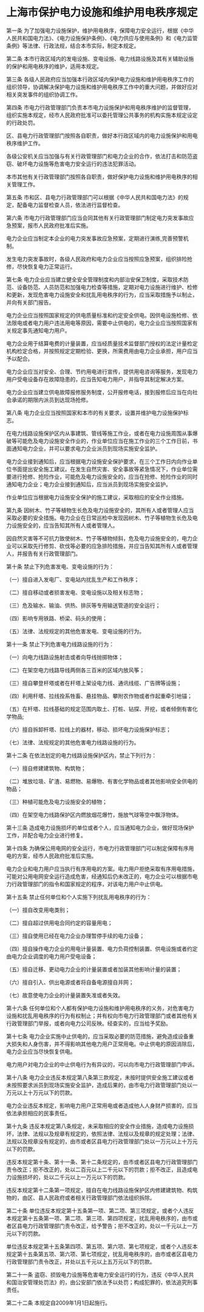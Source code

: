 # 上海市保护电力设施和维护用电秩序规定

<!-- INFO END -->

第一条 为了加强电力设施保护，维护用电秩序，保障电力安全运行，根据《中华人民共和国电力法》、《电力设施保护条例》、《电力供应与使用条例》和《电力监管条例》等法律、行政法规，结合本市实际，制定本规定。

第二条 本市行政区域内的发电设施、变电设施、电力线路设施及其有关辅助设施的保护和用电秩序的维护，适用本规定。

第三条 各级人民政府应当加强本行政区域内保护电力设施和维护用电秩序工作的组织领导，协调解决保护电力设施和维护用电秩序工作中的重大问题，并做好应对相关突发事件的组织协调工作。

第四条 市电力行政管理部门负责本市电力设施保护和用电秩序维护的监督管理，组织实施本规定，经市人民政府批准可以委托管理公共事务的机构实施本规定设定的行政处罚。

区、县电力行政管理部门按照各自职责，做好本行政区域内的电力设施保护和用电秩序维护工作。

各级公安机关应当加强与有关行政管理部门和电力企业的合作，依法打击和防范盗窃、破坏电力设施等危害电力安全运行的违法犯罪活动。

本市其他有关行政管理部门按照各自职责，做好保护电力设施和维护用电秩序的相关管理工作。

第五条 市和区、县电力行政管理部门可以根据《中华人民共和国电力法》的规定，配备电力监督检查人员，依法进行监督检查。

第六条 市电力行政管理部门应当会同其他有关行政管理部门制定电力突发事故应急预案，报市人民政府批准后实施。

电力企业应当制定本企业的电力突发事故应急预案，定期进行演练,完善预警机制。

发生电力突发事故时，各级人民政府和电力企业应当按照应急预案，组织排险抢修，尽快恢复电力正常运行。

第七条 电力企业应当建立健全安全管理制度和内部治安保卫制度，采取技术防范、设备防范、人员防范和加强电力检查等措施，定期对电力设施进行维护、检修和更新，发现危害电力设施安全和扰乱用电秩序的行为，应当采取措施予以制止，并向有关部门报告。

电力企业应当按照国家规定的供电质量标准和约定安全供电。因供电设施检修、依法限电或者电力用户违法用电等原因，需要中止供电的，电力企业应当按照国家有关规定事先通知电力用户。

电力企业用于结算电费的计量装置，应当经质量技术监督部门授权的法定计量检定机构检定合格，并按照规定定期检验、更换，所需费用由电力企业承担，用户应当予以配合。

电力企业应当对安全、合理、节约用电进行宣传，提供用电咨询等服务，发现电力用户受电设备存在故障隐患的，应当告知电力用户，并指导其制定解决方案。

电力企业应当建立供电故障报修服务制度，公开报修电话，接到报修后应当在向社会承诺的期限内派员到达现场抢修。

第八条 电力企业应当按照国家和本市的有关要求，设置并维护电力设施保护标志。

在电力线路设施保护区内从事建筑、管线等施工作业，或者在电力设施周围从事爆破等可能危及电力设施安全作业的，作业单位应当在施工作业的三个工作日前，书面通知电力企业，并可以要求电力企业派员到现场实施安全监护。

电力企业接到通知后，应当根据电力设施安全保护要求，在三个工作日内向作业单位书面提出安全施工建议。在发生自然灾害、安全事故等紧急情况下，作业单位需要进行抢修、抢险作业，可能危及电力设施安全的，应当在抢修、抢险作业的同时通知电力企业；电力企业接到通知后，应当派员到现场实施安全监护。

作业单位应当根据电力设施安全保护的施工建议，采取相应的安全作业措施。

第九条 因树木、竹子等植物生长危及电力设施安全的，其所有人或者管理人应当采取必要的安全措施。电力企业在日常巡检中发现因树木、竹子等植物生长危及电力设施安全的，应当告知其所有人或者管理人。

因自然灾害等不可抗力致使树木、竹子等植物倾斜，危及电力设施安全的，电力企业可以采取先行修剪、砍伐等必要的应急排险措施，并应当告知其所有人或者管理人，并报告有关行政管理部门。

第十条 禁止下列危害发电、变电设施的行为：

（一）擅自进入发电厂、变电站内扰乱生产和工作秩序；

（二）擅自移动或者损害发电、变电设施以及相关标志物；

（三）危及输水、输油、供热、排灰等专用输送管道的安全运行；

（四）影响专用铁路、桥梁、码头的使用；

（五）法律、法规规定的其他危害发电、变电设施的行为。

第十一条 禁止下列危害电力线路设施的行为：

（一）向电力线路设施射击或者向导线抛掷物体；

（二）在架空电力线路导线两侧各三百米的区域内放风筝；

（三）擅自攀登杆塔或者在杆塔上架设电力线、通讯线缆、广告牌等设施；

（四）利用杆塔、拉线拴系牲畜、悬挂物品、攀附农作物或者作起重牵引地锚；

（五）在杆塔、拉线基础的规定范围内取土、打桩、钻探、开挖，或者倾倒有害化学物品;

（六）擅自拆卸杆塔、拉线上的器材，移动、损坏电力设施保护标志；

（七）法律、法规规定的其他危害电力线路设施的行为。

第十二条 在依法划定的电力线路设施保护区内，禁止下列行为：

（一）擅自修建建筑物、构筑物；

（二）堆放垃圾、矿渣、易燃物、易爆物、有害化学物品或者其他影响安全供电的物品；

（三）种植可能危及电力设施安全的植物；

（四）在架空电力线路保护区内燃放烟花爆竹，施放气球等空中飘浮物体。

第十三条 造成电力设施损坏的单位或者个人，应当通知电力企业，做好现场保护工作，并配合电力企业进行修复。

第十四条 为确保公用电网的安全运行，市电力行政管理部门可以制定保障有序用电的方案，经市人民政府批准后实施。

电力企业和电力用户应当执行有序用电的方案。电力用户拒绝采取有序用电措施，可能对公用电网安全运行造成危害，经通知后仍未改正的，电力企业可以根据市电力行政管理部门的指令和国家规定的程序，对该电力用户中止供电。

第十五条 禁止任何单位和个人实施下列扰乱用电秩序的行为：

（一）擅自改变用电类别；

（二）擅自超过供用电合同约定的容量用电；

（三）擅自使用已经在电力企业办理暂停手续的电力设备；

（四）擅自操作电力企业的用电计量装置、电力负荷控制装置、供电设施或者约定由电力企业调度的电力用户受电设备；

（五）擅自迁移、更动电力企业的计量装置或者加装其他影响计量的装置；

（六）擅自引入、供出电源或者将自备电源擅自并网；

（七）故意使电力企业的计量装置失准或者失效。

第十六条 任何单位和个人都有保护电力设施和维护用电秩序的义务，对危害电力设施和扰乱用电秩序的行为有权制止；并有权向市电力行政管理部门或者其他有关行政管理部门举报，或者向电力公司反映。经查实的，应当给予奖励。

第十七条 电力企业实施中止供电的，应当采取必要的防范措施，避免造成设备重大损失和人身伤害，并不得影响其他电力用户正常用电。中止供电的原因消除后，电力企业应当尽快恢复供电。

电力用户对电力企业的中止供电行为有异议的，可以向市电力行政管理部门申诉。

第十八条 电力企业违反本规定第八条第三款规定，未按时提供安全施工建议或者未按照要求派员到现场实施安全监护，造成后果的，由市电力行政管理部门处以一万元以上十万元以下的罚款。

电力企业违反本规定，影响电力用户正常用电或者造成他人人身财产损害的，应当依法承担相应的民事责任。

第十九条 违反本规定第八条规定，未采取相应的安全作业措施，造成电力设施损坏，法律、法规以及规章有规定的，依照法律、法规以及规章的规定处理；法律、法规以及规章没有规定的，由市或者区县电力行政管理部门处以一万元以上十万元以下的罚款。

违反本规定第十条、第十一条、第十二条规定的，由市或者区县电力行政管理部门责令改正；拒不改正的，处以二百元以上二千元以下的罚款；拒不改正，且造成电力设施损坏的，处以二千元以上一万元以下的罚款。

违反本规定第十二条第一项规定，擅自在电力线路设施保护区内修建建筑物、构筑物的，由区、县人民政府或者相关行政管理部门依法组织拆除。

第二十条 单位违反本规定第十五条第一项、第二项、第三项规定，或者个人违反本规定第十五条第一项、第二项、第三项、第四项规定，扰乱用电秩序的，由市或者区县电力行政管理部门责令改正，给予警告；拒不改正的，处以一千元以上一万元以下的罚款。

单位违反本规定第十五条第四项、第五项、第六项、第七项规定，或者个人违反本规定第十五条第五项、第六项、第七项规定，扰乱用电秩序的，由市或者区县电力行政管理部门责令改正，并处以五千元以上五万元以下的罚款。

第二十一条 盗窃、损毁电力设施等危害电力安全运行的行为，违反《中华人民共和国治安管理处罚法》的，由公安部门依法予以处罚；构成犯罪的，依法追究刑事责任。

第二十二条 本规定自2009年1月1日起施行。